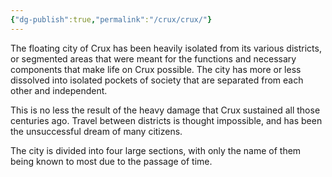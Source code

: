 ```yaml
---
{"dg-publish":true,"permalink":"/crux/crux/"}
---
```


The floating city of Crux has been heavily isolated from its various districts, or segmented areas that were meant for the functions and necessary components that make life on Crux possible. The city has more or less dissolved into isolated pockets of society that are separated from each other and independent.

This is no less the result of the heavy damage that Crux sustained all those centuries ago. Travel between districts is thought impossible, and has been the unsuccessful dream of many citizens. 

The city is divided into four large sections, with only the name of them being known to most due to the passage of time.

